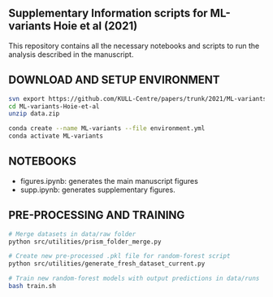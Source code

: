 ## Supplementary Information scripts for ML-variants Hoie et al (2021) ##

This repository contains all the necessary notebooks and scripts to run the analysis described in the manuscript.

## DOWNLOAD AND SETUP ENVIRONMENT

```bash
svn export https://github.com/KULL-Centre/papers/trunk/2021/ML-variants-Hoie-et-al
cd ML-variants-Hoie-et-al
unzip data.zip

conda create --name ML-variants --file environment.yml
conda activate ML-variants
```

## NOTEBOOKS

- figures.ipynb: generates the main manuscript figures
- supp.ipynb: generates supplementary figures.

## PRE-PROCESSING AND TRAINING

```bash
# Merge datasets in data/raw folder
python src/utilities/prism_folder_merge.py

# Create new pre-processed .pkl file for random-forest script
python src/utilities/generate_fresh_dataset_current.py

# Train new random-forest models with output predictions in data/runs
bash train.sh
```
